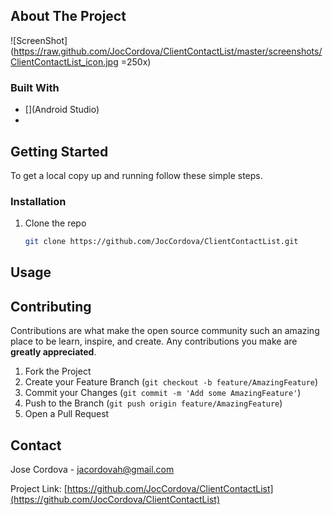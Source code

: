 
<!-- ABOUT THE PROJECT -->
## About The Project

![ScreenShot](https://raw.github.com/JocCordova/ClientContactList/master/screenshots/ClientContactList_icon.jpg =250x)



### Built With

* [](Android Studio)
* [](SQLite)


<!-- GETTING STARTED -->
## Getting Started

To get a local copy up and running follow these simple steps.

### Installation

1. Clone the repo
   ```sh
   git clone https://github.com/JocCordova/ClientContactList.git
   ```



<!-- USAGE EXAMPLES -->
## Usage



<!-- CONTRIBUTING -->
## Contributing

Contributions are what make the open source community such an amazing place to be learn, inspire, and create. Any contributions you make are **greatly appreciated**.

1. Fork the Project
2. Create your Feature Branch (`git checkout -b feature/AmazingFeature`)
3. Commit your Changes (`git commit -m 'Add some AmazingFeature'`)
4. Push to the Branch (`git push origin feature/AmazingFeature`)
5. Open a Pull Request


<!-- CONTACT -->
## Contact

Jose Cordova - jacordovah@gmail.com

Project Link: [https://github.com/JocCordova/ClientContactList](https://github.com/JocCordova/ClientContactList)








